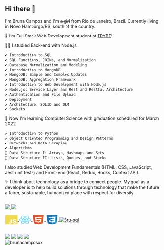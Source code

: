 ## Hi there 👋
I'm Bruna Campos and I'm <s>a girl</s> from Rio de Janeiro, Brazil.
Currently living in Novo Hamburgo/RS, south of the country.

🔭 I’m Full Stack Web Development student at [TRYBE](https://www.linkedin.com/school/betrybe/)!

👩‍💻 I studied Back-end with Node.js

 	✔️ Introduction to SQL
 	✔️ SQL Functions, JOINs, and Normalization
 	✔️ Database Normalization and Modeling
 	✔️ Introduction to MongoDB
 	✔️ MongoDB: Simple and Complex Updates
 	✔️ MongoDB: Aggregation Framework
	✔️ Introduction to Web Development with Node.js
	✔️ Node.js: Service Layer and Rest and Restful Architecture
	✔️ Authentication and File Upload
	✔️ Deployment
	✔️ Architecture: SOLID and ORM
	✔️ Sockets


🧠 Now I'm learning Computer Science with graduation scheduled for March 2022

	✔️ Introduction to Python
	✔️ Object Oriented Programming and Design Patterns
	✔️ Networks and Data Scraping
	✔️ Algorithms
	📅 Data Structure I: Arrays, Hashmaps and Sets
	📅 Data Structure II: Lists, Queues, and Stacks

I also studied Web Development Fundamentals (HTML, CSS, JavaScript, Jest unit tests) and Front-end (React, Redux, Hooks, Context API).

✨ I think about technology as a bridge to connect people. My goal as a developer is to help build solutions through technology that make the future a fairer, sustainable, humanized place with respect for diversity.

##
<div>
  <a href="https://github.com/brunacamposxx">
  <img height="180em" src="https://github-readme-stats.vercel.app/api?username=brunacamposxx&show_icons=true&theme=dracula&include_all_commits=true&count_private=true"/>
  <img height="180em" src="https://github-readme-stats.vercel.app/api/top-langs/?username=brunacamposxx&layout=compact&langs_count=7&theme=dracula"/>
</div>
   
  <div style="display: inline_block"><br>
  <img align="center" alt="Bru-Js" height="30" width="40" src="https://raw.githubusercontent.com/devicons/devicon/master/icons/javascript/javascript-plain.svg">
  <img align="center" alt="Bru-React" height="30" width="40" src="https://raw.githubusercontent.com/devicons/devicon/master/icons/react/react-original.svg">
  <img align="center" alt="Bru-HTML" height="30" width="40" src="https://raw.githubusercontent.com/devicons/devicon/master/icons/html5/html5-original.svg">
  <img align="center" alt="Bru-CSS" height="30" width="40" src="https://raw.githubusercontent.com/devicons/devicon/master/icons/css3/css3-original.svg">
  <img align="center" alt="Bru-sql" height="30" width="40" src="https://www.vectorlogo.zone/logos/mysql/mysql-icon.svg">

  </div>
  
   ##
  
  <div> 
  <a href="https://instagram.com/brunacamposxx" target="_blank"><img src="https://img.shields.io/badge/-Instagram-%23E4405F?style=for-the-badge&logo=instagram&logoColor=white" target="_blank"></a>
	<a href="https://twitter.com/92brunacampos" target="_blank"><img src="https://img.shields.io/badge/Twitter-1DA1F2?style=for-the-badge&logo=twitter&logoColor=white"></a>
  <a href = "mailto:92brunacampos@gmail.com"><img src="https://img.shields.io/badge/-Gmail-%23333?style=for-the-badge&logo=gmail&logoColor=white" target="_blank"></a>
  <a href="https://www.linkedin.com/in/brunacamposxx" target="_blank"><img src="https://img.shields.io/badge/-LinkedIn-%230077B5?style=for-the-badge&logo=linkedin&logoColor=white" target="_blank"></a> 
  </div>
<img src="https://komarev.com/ghpvc/?username=brunacamposxx&color=green" alt="brunacamposxx" /> 
